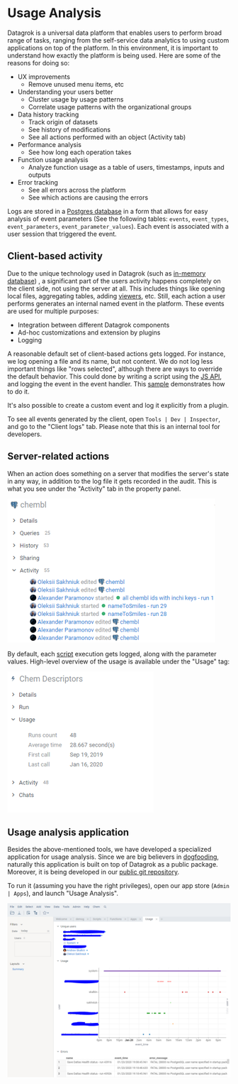 <!-- TITLE: Usage Analysis -->
<!-- SUBTITLE: -->

# Usage Analysis

Datagrok is a universal data platform that enables users to perform broad range of tasks, ranging from the
self-service data analytics to using custom applications on top of the platform. In this environment,
it is important to understand how exactly the platform is being used. Here are some of the reasons
for doing so:

* UX improvements
  * Remove unused menu items, etc
* Understanding your users better
  * Cluster usage by usage patterns
  * Correlate usage patterns with the organizational groups  
* Data history tracking
  * Track origin of datasets 
  * See history of modifications
  * See all actions performed with an object (Activity tab)
* Performance analysis
  * See how long each operation takes
* Function usage analysis
  * Analyze function usage as a table of users, timestamps, inputs and outputs
* Error tracking
  * See all errors across the platform
  * See which actions are causing the errors  

Logs are stored in a [Postgres database](../develop/admin/architecture.md#database) in a form
that allows for easy analysis of event parameters (See the following tables: `events`, `event_types`, 
`event_parameters`, `event_parameter_values`). Each event is associated with a user session that triggered the event. 
 
## Client-based activity

Due to the unique technology used in Datagrok (such as [in-memory database](../develop/performance.md#in-memory-database))
, a significant part of the users activity happens completely on the client side, not using the server at all.
This includes things like opening local files, aggregating tables, adding [viewers](../visualize/viewers.md), etc.
Still, each action a user performs generates an internal named event in the platform. These events are used for
multiple purposes:
* Integration between different Datagrok components
* Ad-hoc customizations and extension by plugins 
* Logging 

A reasonable default set of client-based actions gets logged. For instance, we log opening a file and its name, 
but not content. We do not log less important things like "rows selected", although there are ways to 
override the default behavior. This could done by writing a script using the [JS API](../develop/js-api.md),
and logging the event in the event handler. This [sample](https://public.datagrok.ai/js/samples/ui/ui-events) 
demonstrates how to do it.

It's also possible to create a custom event and log it explicitly from a plugin. 

To see all events generated by the client, open `Tools | Dev | Inspector`, and go to the "Client logs" tab. 
Please note that this is an internal tool for developers.

## Server-related actions

When an action does something on a server that modifies the server's state in any way, 
in addition to the log file it gets recorded in the audit. This is what you see under 
the "Activity" tab in the property panel.

![](usage-analysis-pp-activity.png)

By default, each [script](../develop/scripting.md) execution gets logged, along with the parameter values. 
High-level overview of the usage is available under the "Usage" tag:

![](usage-analysis-pp-usage.png)

## Usage analysis application

Besides the above-mentioned tools, we have developed a specialized application for usage analysis.
Since we are big believers in [dogfooding](https://en.wikipedia.org/wiki/Eating_your_own_dog_food), naturally
this application is built on top of Datagrok as a public package. Moreover, it is being developed
in our [public git repository](https://github.com/datagrok-ai/public/tree/master/packages/UsageAnalysis).

To run it (assuming you have the right privileges), open our app store (`Admin | Apps`),
and launch "Usage Analysis". 

![](usage-analysis-app.png)
 
